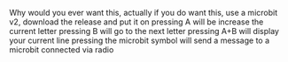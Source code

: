 Why would you ever want this, actually
if you do want this, use a microbit v2, download the release and put it on
pressing A will be increase the current letter
pressing B will go to the next letter
pressing A+B will display your current line
pressing the microbit symbol will send a message to a microbit connected via radio
